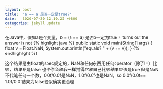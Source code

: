 ```yaml
---
layout: post
title:  "a == a 是否一定是true?"
date:   2020-07-20 22:10:25 +0800
categories: jekyll update
---
```

在Java中，假如a是个变量，b = (a == a)
是否b一定为true？
turns out the answer is not
{% highlight java %}
public static void main(String[] args) {
  float v = Float.NaN;
  System.out.println("equals? " + (v == v));
}
{% endhighlight %}

这个结果是由float的spec规定的，NaN和任何东西用任何operator（除了!=）比较，结果都是false
也许你会和我一样觉得它和自己比较结果应该是true
但是NaN不代笔任何一个数，0.0f/0.0f是NaN，1.0f/0.0f也是NaN，so
0.0f/0.0f== 1.0f/0.0f结果为false貌似确实更合理
